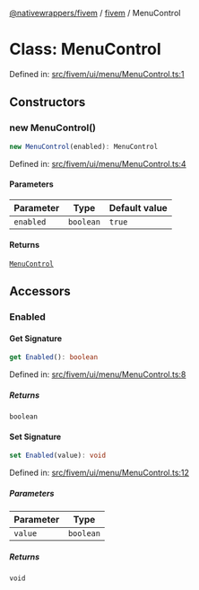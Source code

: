 [@nativewrappers/fivem](../../README.md) / [fivem](../README.md) / MenuControl

# Class: MenuControl

Defined in: [src/fivem/ui/menu/MenuControl.ts:1](https://github.com/nativewrappers/nativewrappers/blob/b77be96b90a0116f980e0511bdd4877df779df2d/src/fivem/ui/menu/MenuControl.ts#L1)

## Constructors

### new MenuControl()

```ts
new MenuControl(enabled): MenuControl
```

Defined in: [src/fivem/ui/menu/MenuControl.ts:4](https://github.com/nativewrappers/nativewrappers/blob/b77be96b90a0116f980e0511bdd4877df779df2d/src/fivem/ui/menu/MenuControl.ts#L4)

#### Parameters

| Parameter | Type | Default value |
| ------ | ------ | ------ |
| `enabled` | `boolean` | `true` |

#### Returns

[`MenuControl`](MenuControl.md)

## Accessors

### Enabled

#### Get Signature

```ts
get Enabled(): boolean
```

Defined in: [src/fivem/ui/menu/MenuControl.ts:8](https://github.com/nativewrappers/nativewrappers/blob/b77be96b90a0116f980e0511bdd4877df779df2d/src/fivem/ui/menu/MenuControl.ts#L8)

##### Returns

`boolean`

#### Set Signature

```ts
set Enabled(value): void
```

Defined in: [src/fivem/ui/menu/MenuControl.ts:12](https://github.com/nativewrappers/nativewrappers/blob/b77be96b90a0116f980e0511bdd4877df779df2d/src/fivem/ui/menu/MenuControl.ts#L12)

##### Parameters

| Parameter | Type |
| ------ | ------ |
| `value` | `boolean` |

##### Returns

`void`
